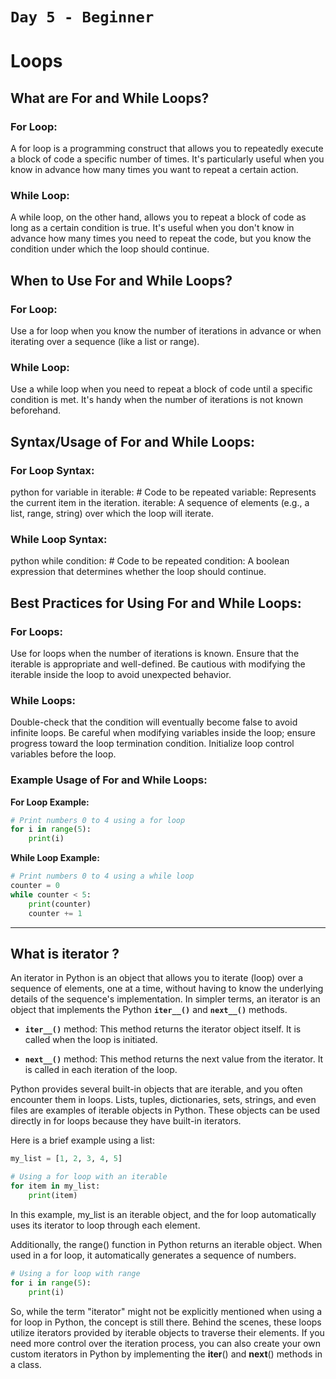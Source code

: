 # `Day 5 - Beginner`
# Loops
## What are For and While Loops?
### For Loop:
A for loop is a programming construct that allows you to repeatedly execute a block of code a specific number of times. It's particularly useful when you know in advance how many times you want to repeat a certain action.

### While Loop:
A while loop, on the other hand, allows you to repeat a block of code as long as a certain condition is true. It's useful when you don't know in advance how many times you need to repeat the code, but you know the condition under which the loop should continue.

## When to Use For and While Loops?
### For Loop:
Use a for loop when you know the number of iterations in advance or when iterating over a sequence (like a list or range).

### While Loop:
Use a while loop when you need to repeat a block of code until a specific condition is met. It's handy when the number of iterations is not known beforehand.

## Syntax/Usage of For and While Loops:

### For Loop Syntax:

python
for variable in iterable:
    # Code to be repeated
variable: Represents the current item in the iteration.
iterable: A sequence of elements (e.g., a list, range, string) over which the loop will iterate.


### While Loop Syntax:

python
while condition:
    # Code to be repeated
condition: A boolean expression that determines whether the loop should continue.

## Best Practices for Using For and While Loops:

### For Loops:

Use for loops when the number of iterations is known.
Ensure that the iterable is appropriate and well-defined.
Be cautious with modifying the iterable inside the loop to avoid unexpected behavior.

### While Loops:

Double-check that the condition will eventually become false to avoid infinite loops.
Be careful when modifying variables inside the loop; ensure progress toward the loop termination condition.
Initialize loop control variables before the loop.

### Example Usage of For and While Loops:
**For Loop Example:**

```python
# Print numbers 0 to 4 using a for loop
for i in range(5):
    print(i)
```

**While Loop Example:**

```python
# Print numbers 0 to 4 using a while loop
counter = 0
while counter < 5:
    print(counter)
    counter += 1
```

---

## What is iterator ?
An iterator in Python is an object that allows you to iterate (loop) over a sequence of elements, one at a time, without having to know the underlying details of the sequence's implementation. In simpler terms, an iterator is an object that implements the Python **`iter__()`** and **`next__()`** methods.

- **`iter__()`** method: This method returns the iterator object itself. It is called when the loop is initiated.

- **`next__()`** method: This method returns the next value from the iterator. It is called in each iteration of the loop.

Python provides several built-in objects that are iterable, and you often encounter them in loops. Lists, tuples, dictionaries, sets, strings, and even files are examples of iterable objects in Python. These objects can be used directly in for loops because they have built-in iterators.

Here is a brief example using a list:

```python
my_list = [1, 2, 3, 4, 5]

# Using a for loop with an iterable
for item in my_list:
    print(item)
```
In this example, my_list is an iterable object, and the for loop automatically uses its iterator to loop through each element.

Additionally, the range() function in Python returns an iterable object. When used in a for loop, it automatically generates a sequence of numbers.

```python
# Using a for loop with range
for i in range(5):
    print(i)
```
So, while the term "iterator" might not be explicitly mentioned when using a for loop in Python, the concept is still there. Behind the scenes, these loops utilize iterators provided by iterable objects to traverse their elements. If you need more control over the iteration process, you can also create your own custom iterators in Python by implementing the __iter__() and __next__() methods in a class.





